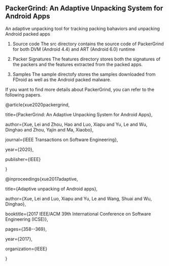 ## PackerGrind: An Adaptive Unpacking System for Android Apps

An adaptive unpacking tool for tracking packing bahaviors and unpacking Android packed apps

1. Source code
The src directory contains the source code of PackerGrind for both DVM (Android 4.4) and ART (Android 6.0) runtime

2. Packer Signatures
The features directory stores both the signatures of the packers and the features extracted from the packed apps.

3. Samples
The sample directofy stores the samples downloaded from FDroid as well as the Android packed malware.

If you want to find more details about PackerGrind, you can refer to the following papers.

@article{xue2020packergrind,

  title={PackerGrind: An Adaptive Unpacking System for Android Apps},
  
  author={Xue, Lei and Zhou, Hao and Luo, Xiapu and Yu, Le and Wu, Dinghao and Zhou, Yajin and Ma, Xiaobo},
  
  journal={IEEE Transactions on Software Engineering},
  
  year={2020},
  
  publisher={IEEE}
  
}

@inproceedings{xue2017adaptive,

  title={Adaptive unpacking of Android apps},
  
  author={Xue, Lei and Luo, Xiapu and Yu, Le and Wang, Shuai and Wu, Dinghao},
  
  booktitle={2017 IEEE/ACM 39th International Conference on Software Engineering (ICSE)},
  
  pages={358--369},
  
  year={2017},
  
  organization={IEEE}
  
}
